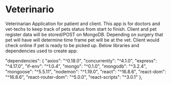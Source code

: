 # Veterinario
Veterinarian Application for patient and client.  This app is for doctors and vet-techs to keep track of pets status from start to finish. Client and pet register data will be stored/POST on MongoDB. Depending on surgery that pet will have will determine time frame pet will be at the vet.  Client would check online if pet is ready to be picked up.  Below libraries and dependencies used to create app:

"dependencies": {
    "axios": "^0.18.0",
    "concurrently": "^4.1.0",
    "express": "^4.17.0",
    "if-env": "^1.0.4",
    "mongo": "^0.1.0",
    "mongodb": "^3.2.4",
    "mongoose": "^5.5.11",
    "nodemon": "^1.19.0",
    "react": "^16.8.6",
    "react-dom": "^16.8.6",
    "react-router-dom": "^5.0.0",
    "react-scripts": "^3.0.1"
  },
